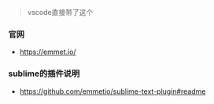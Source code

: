 > vscode直接带了这个

### 官网

- https://emmet.io/

### sublime的插件说明

- https://github.com/emmetio/sublime-text-plugin#readme
